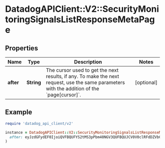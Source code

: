 # DatadogAPIClient::V2::SecurityMonitoringSignalsListResponseMetaPage

## Properties

| Name | Type | Description | Notes |
| ---- | ---- | ----------- | ----- |
| **after** | **String** | The cursor used to get the next results, if any. To make the next request, use the same parameters with the addition of the &#x60;page[cursor]&#x60;. | [optional] |

## Example

```ruby
require 'datadog_api_client/v2'

instance = DatadogAPIClient::V2::SecurityMonitoringSignalsListResponseMetaPage.new(
  after: eyJzdGFydEF0IjoiQVFBQUFYS2tMS3pPbm40NGV3QUFBQUJCV0V0clRFdDZVbG8zY3pCRmNsbHJiVmxDWlEifQ&#x3D;&#x3D;
)
```

